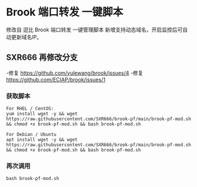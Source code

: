 # Brook 端口转发 一键脚本
修改自 逗比 Brook 端口转发 一键管理脚本
新增支持动态域名，开启监控后可自动更新域名IP。

## SXR666 再修改分支
-修复 https://github.com/yulewang/brook/issues/4
-修复 https://github.com/ECIAP/brook/issues/1

### 获取脚本
```
For RHEL / CentOS:
yum install wget -y && wget https://raw.githubusercontent.com/SXR666/brook-pf/main/brook-pf-mod.sh && chmod +x brook-pf-mod.sh && bash brook-pf-mod.sh

For Debian / Ubuntu
apt install wget -y && wget https://raw.githubusercontent.com/SXR666/brook-pf/main/brook-pf-mod.sh && chmod +x brook-pf-mod.sh && bash brook-pf-mod.sh
```
### 再次调用
```
bash brook-pf-mod.sh
```
